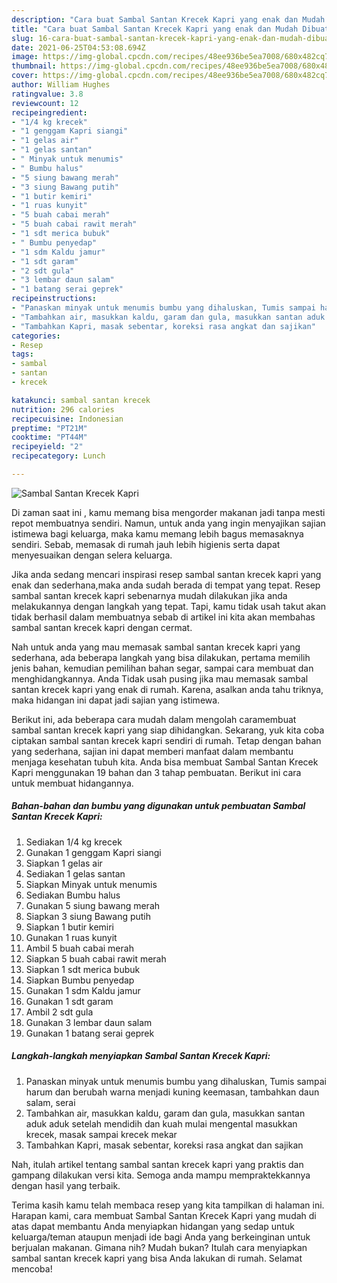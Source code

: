 ```yaml
---
description: "Cara buat Sambal Santan Krecek Kapri yang enak dan Mudah Dibuat"
title: "Cara buat Sambal Santan Krecek Kapri yang enak dan Mudah Dibuat"
slug: 16-cara-buat-sambal-santan-krecek-kapri-yang-enak-dan-mudah-dibuat
date: 2021-06-25T04:53:08.694Z
image: https://img-global.cpcdn.com/recipes/48ee936be5ea7008/680x482cq70/sambal-santan-krecek-kapri-foto-resep-utama.jpg
thumbnail: https://img-global.cpcdn.com/recipes/48ee936be5ea7008/680x482cq70/sambal-santan-krecek-kapri-foto-resep-utama.jpg
cover: https://img-global.cpcdn.com/recipes/48ee936be5ea7008/680x482cq70/sambal-santan-krecek-kapri-foto-resep-utama.jpg
author: William Hughes
ratingvalue: 3.8
reviewcount: 12
recipeingredient:
- "1/4 kg krecek"
- "1 genggam Kapri siangi"
- "1 gelas air"
- "1 gelas santan"
- " Minyak untuk menumis"
- " Bumbu halus"
- "5 siung bawang merah"
- "3 siung Bawang putih"
- "1 butir kemiri"
- "1 ruas kunyit"
- "5 buah cabai merah"
- "5 buah cabai rawit merah"
- "1 sdt merica bubuk"
- " Bumbu penyedap"
- "1 sdm Kaldu jamur"
- "1 sdt garam"
- "2 sdt gula"
- "3 lembar daun salam"
- "1 batang serai geprek"
recipeinstructions:
- "Panaskan minyak untuk menumis bumbu yang dihaluskan, Tumis sampai harum dan berubah warna menjadi kuning keemasan, tambahkan daun salam, serai"
- "Tambahkan air, masukkan kaldu, garam dan gula, masukkan santan aduk aduk setelah mendidih dan kuah mulai mengental masukkan krecek, masak sampai krecek mekar"
- "Tambahkan Kapri, masak sebentar, koreksi rasa angkat dan sajikan"
categories:
- Resep
tags:
- sambal
- santan
- krecek

katakunci: sambal santan krecek 
nutrition: 296 calories
recipecuisine: Indonesian
preptime: "PT21M"
cooktime: "PT44M"
recipeyield: "2"
recipecategory: Lunch

---
```



![Sambal Santan Krecek Kapri](https://img-global.cpcdn.com/recipes/48ee936be5ea7008/680x482cq70/sambal-santan-krecek-kapri-foto-resep-utama.jpg)

Di zaman  saat ini , kamu memang bisa mengorder makanan jadi tanpa mesti repot membuatnya sendiri. Namun, untuk anda yang ingin menyajikan sajian istimewa bagi keluarga, maka kamu memang lebih bagus memasaknya sendiri. Sebab, memasak di rumah jauh lebih higienis serta dapat menyesuaikan dengan selera keluarga.

Jika anda sedang mencari inspirasi resep sambal santan krecek kapri yang enak dan sederhana,maka anda sudah berada di tempat yang tepat. Resep sambal santan krecek kapri  sebenarnya mudah dilakukan jika anda melakukannya dengan langkah yang tepat. Tapi, kamu tidak usah takut akan tidak berhasil dalam membuatnya 
sebab di artikel ini kita akan membahas sambal santan krecek kapri dengan cermat.  



Nah untuk anda yang mau memasak sambal santan krecek kapri yang sederhana, ada beberapa langkah yang bisa dilakukan, pertama memilih jenis bahan, kemudian pemilihan bahan segar, sampai cara membuat dan menghidangkannya. Anda Tidak usah pusing jika mau memasak sambal santan krecek kapri yang enak di rumah. Karena, asalkan anda  tahu triknya, maka hidangan ini dapat jadi sajian yang istimewa.

Berikut ini, ada beberapa cara mudah dalam mengolah caramembuat sambal santan krecek kapri yang siap dihidangkan. Sekarang, yuk kita coba ciptakan sambal santan krecek kapri sendiri di rumah. Tetap dengan bahan yang sederhana, sajian ini dapat memberi manfaat dalam membantu menjaga kesehatan tubuh kita. Anda bisa membuat Sambal Santan Krecek Kapri menggunakan 19 bahan dan 3 tahap pembuatan. Berikut ini cara untuk membuat hidangannya.

<!--inarticleads1-->

##### Bahan-bahan dan bumbu yang digunakan untuk pembuatan Sambal Santan Krecek Kapri:

1. Sediakan 1/4 kg krecek
1. Gunakan 1 genggam Kapri siangi
1. Siapkan 1 gelas air
1. Sediakan 1 gelas santan
1. Siapkan  Minyak untuk menumis
1. Sediakan  Bumbu halus
1. Gunakan 5 siung bawang merah
1. Siapkan 3 siung Bawang putih
1. Siapkan 1 butir kemiri
1. Gunakan 1 ruas kunyit
1. Ambil 5 buah cabai merah
1. Siapkan 5 buah cabai rawit merah
1. Siapkan 1 sdt merica bubuk
1. Siapkan  Bumbu penyedap
1. Gunakan 1 sdm Kaldu jamur
1. Gunakan 1 sdt garam
1. Ambil 2 sdt gula
1. Gunakan 3 lembar daun salam
1. Gunakan 1 batang serai geprek




<!--inarticleads2-->

##### Langkah-langkah menyiapkan Sambal Santan Krecek Kapri:

1. Panaskan minyak untuk menumis bumbu yang dihaluskan, Tumis sampai harum dan berubah warna menjadi kuning keemasan, tambahkan daun salam, serai
1. Tambahkan air, masukkan kaldu, garam dan gula, masukkan santan aduk aduk setelah mendidih dan kuah mulai mengental masukkan krecek, masak sampai krecek mekar
1. Tambahkan Kapri, masak sebentar, koreksi rasa angkat dan sajikan




Nah, itulah artikel tentang  sambal santan krecek kapri  yang praktis dan gampang dilakukan versi kita. Semoga anda mampu mempraktekkannya dengan hasil yang terbaik. 

Terima kasih kamu telah membaca resep yang kita tampilkan di halaman ini. Harapan kami, cara membuat  Sambal Santan Krecek Kapri yang mudah di atas dapat membantu Anda menyiapkan hidangan yang sedap untuk keluarga/teman ataupun menjadi ide bagi Anda yang berkeinginan untuk berjualan makanan. Gimana nih? Mudah bukan? Itulah cara menyiapkan sambal santan krecek kapri yang bisa Anda lakukan di rumah. Selamat mencoba!

